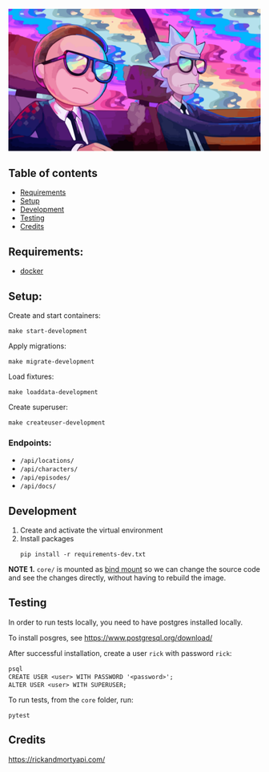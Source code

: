 ![rick and morty](./resources/main.png)

## Table of contents

- [Requirements](#requirements)
- [Setup](#setup)
- [Development](#development)
- [Testing](#testing)
- [Credits](#credits)

## Requirements:

- [docker](https://www.docker.com/)

## Setup:

Create and start containers:

```
make start-development
```

Apply migrations:

```
make migrate-development
```

Load fixtures:

```
make loaddata-development
```

Create superuser:

```
make createuser-development
```

### Endpoints:

- `/api/locations/`
- `/api/characters/`
- `/api/episodes/`
- `/api/docs/`

## Development

1. Create and activate the virtual environment
2. Install packages
   ```
   pip install -r requirements-dev.txt
   ```

**NOTE 1.** `core/` is mounted as [bind mount](https://docs.docker.com/storage/bind-mounts/) so we can change the source code and see the changes directly, without having to rebuild the image.

## Testing

In order to run tests locally, you need to have postgres installed locally.

To install posgres, see https://www.postgresql.org/download/

After successful installation, create a user `rick` with password `rick`:

```
psql
CREATE USER <user> WITH PASSWORD '<password>';
ALTER USER <user> WITH SUPERUSER;
```

To run tests, from the `core` folder, run:

```
pytest
```

## Credits

https://rickandmortyapi.com/
